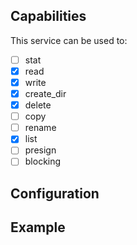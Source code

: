 ## Capabilities

This service can be used to:

- [ ] stat
- [x] read
- [x] write
- [x] create_dir
- [x] delete
- [ ] copy
- [ ] rename
- [x] list
- [ ] presign
- [ ] blocking

## Configuration

## Example
